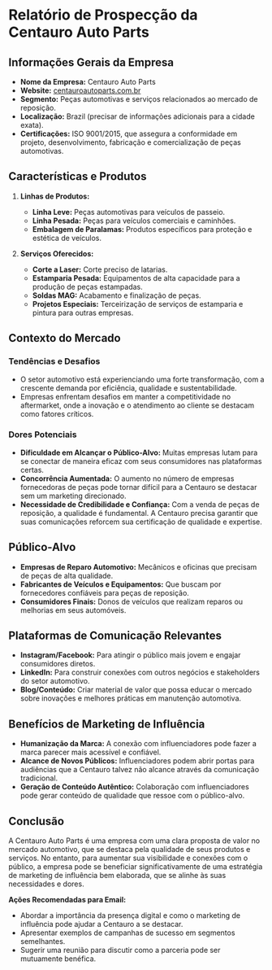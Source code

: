 # Relatório de Prospecção da Centauro Auto Parts

## Informações Gerais da Empresa
- **Nome da Empresa:** Centauro Auto Parts
- **Website:** [centauroautoparts.com.br](http://www.centauroautoparts.com.br)
- **Segmento:** Peças automotivas e serviços relacionados ao mercado de reposição.
- **Localização:** Brazil (precisar de informações adicionais para a cidade exata).
- **Certificações:** ISO 9001/2015, que assegura a conformidade em projeto, desenvolvimento, fabricação e comercialização de peças automotivas.

## Características e Produtos
1. **Linhas de Produtos:**
   - **Linha Leve:** Peças automotivas para veículos de passeio.
   - **Linha Pesada:** Peças para veículos comerciais e caminhões.
   - **Embalagem de Paralamas:** Produtos específicos para proteção e estética de veículos.

2. **Serviços Oferecidos:**
   - **Corte a Laser:** Corte preciso de latarias.
   - **Estamparia Pesada:** Equipamentos de alta capacidade para a produção de peças estampadas.
   - **Soldas MAG:** Acabamento e finalização de peças.
   - **Projetos Especiais:** Terceirização de serviços de estamparia e pintura para outras empresas.

## Contexto do Mercado
### Tendências e Desafios
- O setor automotivo está experienciando uma forte transformação, com a crescente demanda por eficiência, qualidade e sustentabilidade.
- Empresas enfrentam desafios em manter a competitividade no aftermarket, onde a inovação e o atendimento ao cliente se destacam como fatores críticos.

### Dores Potenciais
- **Dificuldade em Alcançar o Público-Alvo:** Muitas empresas lutam para se conectar de maneira eficaz com seus consumidores nas plataformas certas.
- **Concorrência Aumentada:** O aumento no número de empresas fornecedoras de peças pode tornar difícil para a Centauro se destacar sem um marketing direcionado.
- **Necessidade de Credibilidade e Confiança:** Com a venda de peças de reposição, a qualidade é fundamental. A Centauro precisa garantir que suas comunicações reforcem sua certificação de qualidade e expertise.

## Público-Alvo
- **Empresas de Reparo Automotivo:** Mecânicos e oficinas que precisam de peças de alta qualidade.
- **Fabricantes de Veículos e Equipamentos:** Que buscam por fornecedores confiáveis para peças de reposição.
- **Consumidores Finais:** Donos de veículos que realizam reparos ou melhorias em seus automóveis.

## Plataformas de Comunicação Relevantes
- **Instagram/Facebook:** Para atingir o público mais jovem e engajar consumidores diretos.
- **LinkedIn:** Para construir conexões com outros negócios e stakeholders do setor automotivo.
- **Blog/Conteúdo:** Criar material de valor que possa educar o mercado sobre inovações e melhores práticas em manutenção automotiva.

## Benefícios de Marketing de Influência
- **Humanização da Marca:** A conexão com influenciadores pode fazer a marca parecer mais acessível e confiável.
- **Alcance de Novos Públicos:** Influenciadores podem abrir portas para audiências que a Centauro talvez não alcance através da comunicação tradicional.
- **Geração de Conteúdo Autêntico:** Colaboração com influenciadores pode gerar conteúdo de qualidade que ressoe com o público-alvo.

## Conclusão
A Centauro Auto Parts é uma empresa com uma clara proposta de valor no mercado automotivo, que se destaca pela qualidade de seus produtos e serviços. No entanto, para aumentar sua visibilidade e conexões com o público, a empresa pode se beneficiar significativamente de uma estratégia de marketing de influência bem elaborada, que se alinhe às suas necessidades e dores.

**Ações Recomendadas para Email:**
- Abordar a importância da presença digital e como o marketing de influência pode ajudar a Centauro a se destacar.
- Apresentar exemplos de campanhas de sucesso em segmentos semelhantes.
- Sugerir uma reunião para discutir como a parceria pode ser mutuamente benéfica.